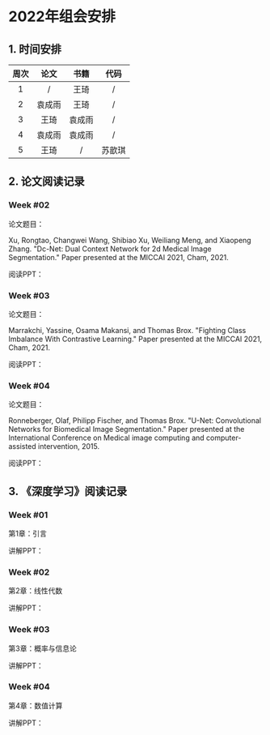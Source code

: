 # 2022年组会安排

## 1. 时间安排

| 周次 | 论文 | 书籍 | 代码 |
| :------:| :------: | :------: | :------: |
| 1 | / | 王琦 | / |
| 2 | 袁成雨 | 王琦 | / |
| 3 | 王琦 | 袁成雨 | / |
| 4 | 袁成雨 | 袁成雨 | / |
| 5 | 王琦 | / | 苏歆琪 |

## 2. 论文阅读记录
### Week #02  

论文题目：

Xu, Rongtao, Changwei Wang, Shibiao Xu, Weiliang Meng, and Xiaopeng Zhang. "Dc-Net: Dual Context Network for 2d Medical Image Segmentation." Paper presented at the MICCAI 2021, Cham, 2021.

阅读PPT：

### Week #03
论文题目：

Marrakchi, Yassine, Osama Makansi, and Thomas Brox. "Fighting Class Imbalance With Contrastive Learning." Paper presented at the MICCAI 2021, Cham, 2021.  

阅读PPT：  

### Week #04
论文题目：

Ronneberger, Olaf, Philipp Fischer, and Thomas Brox. "U-Net: Convolutional Networks for Biomedical Image Segmentation." Paper presented at the International Conference on Medical image computing and computer-assisted intervention, 2015.

阅读PPT：


## 3. 《深度学习》阅读记录
### Week #01
第1章：引言

讲解PPT：  

### Week #02
第2章：线性代数

讲解PPT：

### Week #03
第3章：概率与信息论

讲解PPT：

### Week #04
第4章：数值计算

讲解PPT：